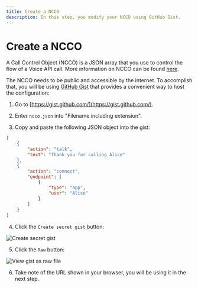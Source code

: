 ```yaml
---
title: Create a NCCO
description: In this step, you modify your NCCO using GitHub Gist.
---
```


# Create a NCCO

A Call Control Object (NCCO) is a JSON array that you use to control the flow of a Voice API call. More information on NCCO can be found [here](/voice/voice-api/ncco-reference).

The NCCO needs to be public and accessible by the internet. To accomplish that, you will be using [GitHub Gist](https://gist.github.com/) that provides a convenient way to host the configuration:

1) Go to [https://gist.github.com/](https://gist.github.com/).

2) Enter `ncco.json` into "Filename including extension".
   
3) Copy and paste the following JSON object into the gist:

```json
[
    {
        "action": "talk",
        "text": "Thank you for calling Alice"
    },
    {
        "action": "connect",
        "endpoint": [
            {
                "type": "app",
                "user": "Alice"
            }
        ]
    }
]
```

4) Click the `Create secret gist` button:

![Create secret gist](/meta/client-sdk/phone-to-app/create-ncco/gist1.png)

5) Click the `Raw` button:

![View gist as raw file](/meta/client-sdk/phone-to-app/create-ncco/gist2.png)

6) Take note of the URL shown in your browser, you will be using it in the next step.

